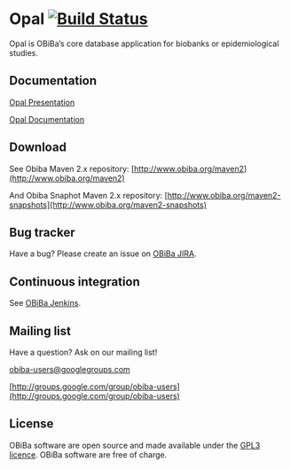 # Opal [![Build Status](http://ci.obiba.org/view/Opal/job/Opal-1.12.x/badge/icon)](http://ci.obiba.org/view/Opal/job/Opal-1.12.x/)

Opal is OBiBa’s core database application for biobanks or epidemiological studies.

## Documentation

[Opal Presentation](http://obiba.org/node/63)

[Opal Documentation](http://wiki.obiba.org/display/OPALDOC)

## Download

See Obiba Maven 2.x repository: [http://www.obiba.org/maven2](http://www.obiba.org/maven2)

And Obiba Snaphot Maven 2.x repository: [http://www.obiba.org/maven2-snapshots](http://www.obiba.org/maven2-snapshots)

## Bug tracker

Have a bug? Please create an issue on [OBiBa JIRA](http://jira.obiba.org/jira/browse/OPAL).


## Continuous integration

See [OBiBa Jenkins](http://ci.obiba.org/view/Opal).


## Mailing list

Have a question? Ask on our mailing list!

obiba-users@googlegroups.com

[http://groups.google.com/group/obiba-users](http://groups.google.com/group/obiba-users)


## License

OBiBa software are open source and made available under the [GPL3 licence](http://www.obiba.org/node/62). OBiBa software are free of charge.
